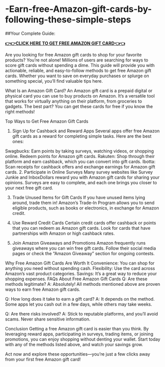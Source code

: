 # -Earn-free-Amazon-gift-cards-by-following-these-simple-steps
##Your Complete Guide:

**[👉👉CLICK HERE TO GET FREE AMAZON GIFT CARD👈👈](https://myusoffer.xyz/all-gift-card-2/)**

Are you looking for free Amazon gift cards to shop for your favorite products? You’re not alone! Millions of users are searching for ways to score gift cards without spending a dime. This guide will provide you with actionable, reliable, and easy-to-follow methods to get free Amazon gift cards. Whether you want to save on everyday purchases or splurge on something special, you’ll find valuable tips here.

What Is an Amazon Gift Card?
An Amazon gift card is a prepaid digital or physical card you can use to buy products on Amazon. It’s a versatile tool that works for virtually anything on their platform, from groceries to gadgets. The best part? You can get these cards for free if you know the right methods!

Top Ways to Get Free Amazon Gift Cards
1. Sign Up for Cashback and Reward Apps
Several apps offer free Amazon gift cards as a reward for completing simple tasks. Here are the best ones:

Swagbucks: Earn points by taking surveys, watching videos, or shopping online. Redeem points for Amazon gift cards.
Rakuten: Shop through their platform and earn cashback, which you can convert into gift cards.
Ibotta: Scan receipts for cashback offers and exchange earnings for Amazon gift cards.
2. Participate in Online Surveys
Many survey websites like Survey Junkie and InboxDollars reward you with Amazon gift cards for sharing your opinions. Surveys are easy to complete, and each one brings you closer to your next free gift card.

3. Trade Unused Items for Gift Cards
If you have unused items lying around, trade them in! Amazon’s Trade-In Program allows you to send eligible products, such as books or electronics, in exchange for Amazon credit.

4. Use Reward Credit Cards
Certain credit cards offer cashback or points that you can redeem as Amazon gift cards. Look for cards that have partnerships with Amazon or high cashback rates.

5. Join Amazon Giveaways and Promotions
Amazon frequently runs giveaways where you can win free gift cards. Follow their social media pages or check the “Amazon Giveaway” section for ongoing contests.

Why Free Amazon Gift Cards Are Worth It
Convenience: You can shop for anything you need without spending cash.
Flexibility: Use the card across Amazon’s vast product categories.
Savings: It’s a great way to reduce your shopping expenses.
FAQs About Free Amazon Gift Cards
Q: Are these methods legitimate?
A: Absolutely! All methods mentioned above are proven ways to earn free Amazon gift cards.

Q: How long does it take to earn a gift card?
A: It depends on the method. Some apps let you cash out in a few days, while others may take weeks.

Q: Are there risks involved?
A: Stick to reputable platforms, and you’ll avoid scams. Never share sensitive information.

Conclusion
Getting a free Amazon gift card is easier than you think. By leveraging reward apps, participating in surveys, trading items, or joining promotions, you can enjoy shopping without denting your wallet. Start today with any of the methods listed above, and watch your savings grow.

Act now and explore these opportunities—you’re just a few clicks away from your first free Amazon gift card!
